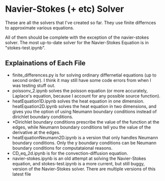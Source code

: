 # Navier-Stokes (+ etc) Solver

These are all the solvers that I've created so far. They use finite differnces to approximate various equations.

All of them should be complete with the exception of the navier-stokes solver. The most up-to-date solver for the Navier-Stokes Equation is in "stokes-test.ipynb".

## Explainations of Each File

- finite_differences.py is for solving ordinary differnetial equations (up to second order). I think it may still have some code errors from when I was testing stuff out. 
- poissonv_2.ipynb solves the poisson equation (or more accurately, Laplace's equation, because I account for any possible source function).
- heatEquation1D.ipynb solves the heat equation in one dimension. heatEquation2D.ipynb solves the heat equation in two dimensions, and gives you the option of using Neumann boundary conditions instead of dirichlet boundary conditions. 
- *Dirichlet boundary conditions prescribe the value of the function at the edges, while Neumann boundary conditions tell you the value of the derivative at the edges. 
- heatEquationNeumann2D.ipynb is a version that only handles Neumann boundary conditions. Only the y boundary conditions can be Neumann boundary conditions for computataional reasons. 
- CD_eq_2d.ipynb is for the convection-diffusion equation. 
- navier-stokes.ipynb is an old attempt at solving the Navier-Stokes equation, and stokes-test.ipynb is a more current, but still buggy, version of the Navier-Stokes solver. There are multiple versions of this latest file

